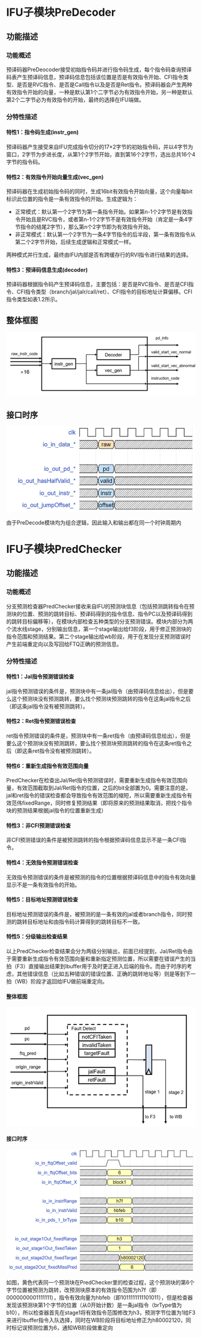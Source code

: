# IFU子模块PreDecoder
## 功能描述
### 功能概述
预译码器PreDeocoder接受初始指令码并进行指令码生成，每个指令码查询预译码表产生预译码信息，预译码信息包括该位置是否是有效指令开始、CFI指令类型、是否是RVC指令、是否是Call指令以及是否是Ret指令。预译码器会产生两种有效指令开始的向量，一种是默认第1个二字节必为有效指令开始，另一种是默认第2个二字节必为有效指令的开始，最终的选择在IFU端做。

### 分特性描述
#### 特性1：指令码生成(instr\_gen)

预译码器产生接受来自IFU完成指令切分的17×2字节的初始指令码，并以4字节为窗口，2字节为步进长度，从第1个2字节开始，直到第16个2字节，选出总共16个4字节的指令码。

#### 特性2：有效指令开始向量生成(vec\_gen)

预译码器在生成初始指令码的同时，生成16bit有效指令开始向量，这个向量每bit标识此位置的指令是一条有效指令的开始。生成逻辑为：

- 正常模式：默认第一个2字节为第一条指令开始。如果第n-1个2字节是有效指令开始且是RVC指令，或者第n-1个2字节不是有效指令开始（肯定是一条4字节指令的结尾2字节），那么第n个2字节即为有效指令开始。
- 非正常模式：默认第一个2字节为一条4字节指令的后半段，第一条有效指令从第二个2字节开始，后续生成逻辑和正常模式一样。

两种模式并行生成，最终由IFU内部是否有跨缓存行的RVI指令进行结果的选择。

#### 特性3：预译码信息生成(decoder)

预译码器根据指令码产生预译码信息，主要包括：是否是RVC指令、是否是CFI指令、CFI指令类型（branch/jal/jalr/call/ret）、CFI指令的目标地址计算偏移。CFI指令类型如表1.2所示。

## 整体框图
![PreDecoder结构](../figure/IFU/PreDecoder/PreDecoder_structure.png)

## 接口时序
![PreDecode接口时序](../figure/IFU/PreDecoder/PreDecoder_port.png)

由于PreDecode模块均为组合逻辑，因此输入和输出都在同一个时钟周期内

# IFU子模块PredChecker
## 功能描述
### 功能概述

分支预测检查器PredChecker接收来自IFU的预测块信息（包括预测跳转指令在预测块的位置、预测的跳转目标、预译码得到的指令信息、指令PC以及预译码得到的跳转目标偏移等），在模块内部检查五种类型的分支预测错误。模块内部分为两个流水线stage，分别输出信息，第一个stage输出给f3阶段，用于修正预测块的指令范围和预测结果。第二个stage输出给wb阶段，用于在发现分支预测错误时产生前端重定向以及写回给FTQ正确的预测信息。

### 分特性描述
#### 特性1：Jal指令预测错误检查

jal指令预测错误的条件是，预测块中有一条jal指令（由预译码信息给出），但是要么这个预测块没有预测跳转，要么找个预测块预测跳转的指令在这条jal指令之后（即这条jal指令没有被预测跳转）。

#### 特性2：Ret指令预测错误检查

ret指令预测错误的条件是，预测块中有一条ret指令（由预译码信息给出），但是要么这个预测块没有预测跳转，要么找个预测块预测跳转的指令在这条ret指令之后（即这条ret指令没有被预测跳转）。

#### 特性6：重新生成指令有效范围向量

PredChecker在检查出Jal/Ret指令预测错误时，需要重新生成指令有效范围向量，有效范围截取到Jal/Ret指令的位置，之后的bit全部置为0。需要注意的是，jal和ret指令的错误检查都会导致指令有效范围的缩短，所以需要重新生成指令有效范伟fixedRange，同时修复预测结果（即将原来的预测结果取消，把找个指令块的预测结果根据jal指令的位置重新生成）

#### 特性3：非CFI预测错误检查

非CFI预测错误的条件是被预测跳转的指令根据预译码信息显示不是一条CFI指令。

#### 特性4：无效指令预测错误检查

无效指令预测错误的条件是被预测的指令的位置根据预译码信息中的指令有效向量显示不是一条有效指令的开始。

#### 特性5：目标地址预测错误检查

目标地址预测错误的条件是，被预测的是一条有效的jal或者branch指令，同时预测的跳转目标地址和由指令码计算得到的跳转目标不一致。

#### 特性5：分级输出检查结果

以上PredChecker检查结果会分为两级分别输出，前面已经提到，Jal/Ret指令由于需要重新生成指令有效范围向量和重新指定预测位置，所以需要在错误产生的当拍（F3）直接输出结果到Ibuffer用于及时更正进入后端的指令。而由于时序的考虑，其他错误信息（比如五种错误的错误位置、正确的跳转地址等）则是等到下一拍（WB）阶段才返回给IFU做前端重定向。

#### 整体框图

![PredChecker结构](../figure/IFU/PreDecoder/PredChecker_structure.png)

#### 接口时序

![PredChecker接口时序](../figure/IFU/PreDecoder/PredChecker_port.png)

如图，黄色代表同一个预测块在PredChecker里的检查过程，这个预测块的第6个字节位置被预测为跳转，改预测块原本的有效指令范围为h7f（即0000000001111111），指令有效向量为hbfeb（即1011111111101011），但是检查器发现该预测块第1个字节的位置（从0开始计数）是一条jal指令（brType值为b10），所以检查器首先在stage1将有效指令范围修改为h3，预测字节位置为1给F3来进行Ibuffer指令入队选择，同时在WB阶段将目标地址修正为h80002120，同时标记误预测位置为6，通知WB阶段做重定向
